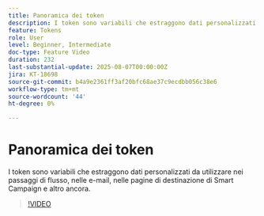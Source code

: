 ```yaml
---
title: Panoramica dei token
description: I token sono variabili che estraggono dati personalizzati da utilizzare nei passaggi di flusso, nelle e-mail, nelle pagine di destinazione di Smart Campaign e altro ancora.
feature: Tokens
role: User
level: Beginner, Intermediate
doc-type: Feature Video
duration: 232
last-substantial-update: 2025-08-07T00:00:00Z
jira: KT-18698
source-git-commit: b4a9e2361ff3af20bfc68ae37c9ecdbb056c38e6
workflow-type: tm+mt
source-wordcount: '44'
ht-degree: 0%

---
```



# Panoramica dei token

I token sono variabili che estraggono dati personalizzati da utilizzare nei passaggi di flusso, nelle e-mail, nelle pagine di destinazione di Smart Campaign e altro ancora.

>[!VIDEO](https://video.tv.adobe.com/v/3470580/?learn=on&enablevpops&captions=ita)
